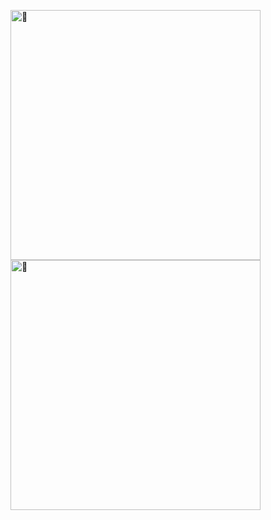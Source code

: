 [<img width="400" alt="🐏" src="https://gist.githubusercontent.com/deco-L/b1f7029e6eadc778d9e51cab15c1306b/raw/general.svg">](#)
[<img width="400" alt="🐏" src="https://gist.githubusercontent.com/deco-L/b1f7029e6eadc778d9e51cab15c1306b/raw/achievements.svg">](#)
